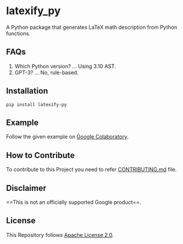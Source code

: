 # latexify_py
A Python package that generates LaTeX math description from Python functions.

## FAQs
1. Which Python version? ... Using 3.10 AST.
2. GPT-3? ... No, rule-based.

## Installation

```shell
pip install latexify-py
```

## Example

Follow the given example on [Google Colaboratory](https://colab.research.google.com/drive/1MuiawKpVIZ12MWwyYuzZHmbKThdM5wNJ?usp=sharing).

## How to Contribute 
To contribute to this Project you need to refer [CONTRIBUTING.md](https://github.com/google/latexify_py/blob/develop/CONTRIBUTING.md) file.

## Disclaimer

==This is not an officially supported Google product==.

## License 

This Repository follows [Apache License 2.0](https://github.com/google/latexify_py/blob/develop/LICENSE).
